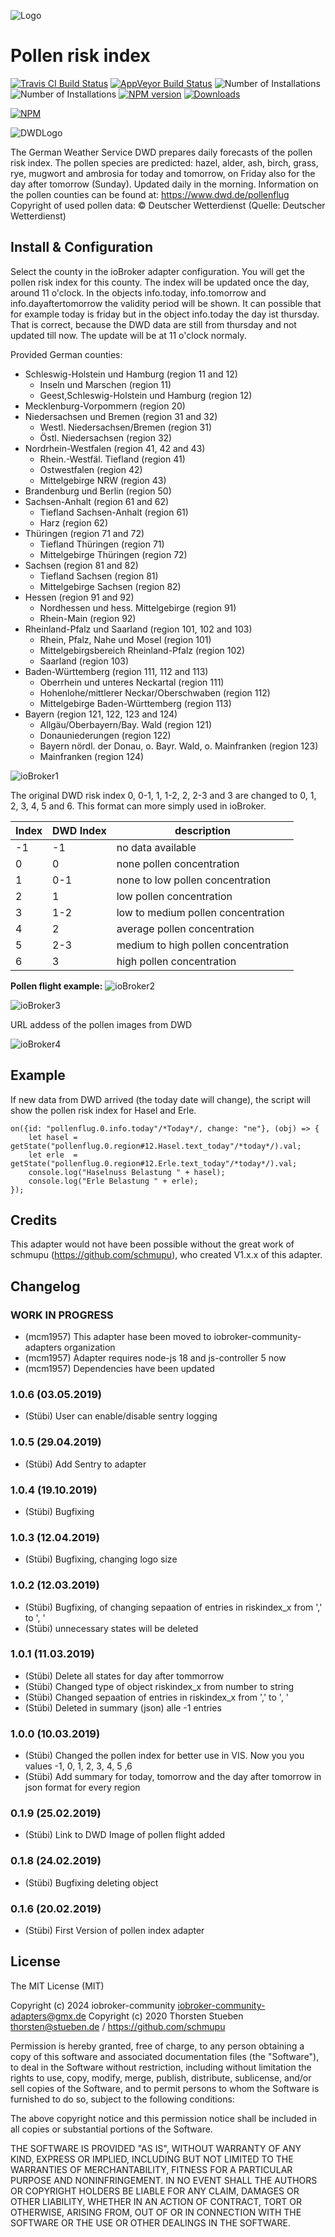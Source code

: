 ![Logo](admin/pollenflug.png)
# Pollen risk index

[![Travis CI Build Status](https://travis-ci.org/schmupu/ioBroker.pollenflug.svg?branch=master)](https://travis-ci.org/schmupu/ioBroker.pollenflug)
[![AppVeyor Build Status](https://ci.appveyor.com/api/projects/status/github/schmupu/ioBroker.pollenflug?branch=master&svg=true)](https://ci.appveyor.com/project/schmupu/ioBroker-pollenflug/)
![Number of Installations](http://iobroker.live/badges/pollenflug-installed.svg) ![Number of Installations](http://iobroker.live/badges/pollenflug-stable.svg) [![NPM version](http://img.shields.io/npm/v/iobroker.pollenflug.svg)](https://www.npmjs.com/package/iobroker.pollenflug)
[![Downloads](https://img.shields.io/npm/dm/iobroker.pollenflug.svg)](https://www.npmjs.com/package/iobroker.pollenflug)

[![NPM](https://nodei.co/npm/iobroker.pollenflug.png?downloads=true)](https://nodei.co/npm/iobroker.pollenflug/)


![DWDLogo](docs/dwdlogo.png)

The German Weather Service DWD prepares daily forecasts of the pollen risk index.
The pollen species are predicted: hazel, alder, ash, birch, grass, rye, mugwort and
ambrosia for today and tomorrow, on Friday also for the day after tomorrow (Sunday).
Updated daily in the morning.
Information on the pollen counties can be found at: https://www.dwd.de/pollenflug
Copyright of used pollen data: © Deutscher Wetterdienst (Quelle: Deutscher Wetterdienst)

## Install & Configuration
Select the county in the ioBroker adapter
configuration. You will get the pollen risk index for this county. The index will be updated 
once the day, around 11 o'clock.
In the objects info.today, info.tomorrow and info.dayaftertomorrow the validity period will be shown.
It can possible that for example today is friday but in the object info.today the day ist thursday. 
That is correct, because the DWD data are still from thursday and not updated till now. The update will be
at 11 o'clock normaly.  

Provided German counties:

* Schleswig-Holstein und Hamburg (region 11 and 12)
    * Inseln und Marschen (region 11)
    * Geest,Schleswig-Holstein und Hamburg (region 12)
* Mecklenburg-Vorpommern  (region 20)
* Niedersachsen und Bremen  (region 31 and 32)
    * Westl. Niedersachsen/Bremen (region 31)
    * Östl. Niedersachsen (region 32)
* Nordrhein-Westfalen (region 41, 42 and 43)
    * Rhein.-Westfäl. Tiefland (region 41)
    * Ostwestfalen (region 42)
    * Mittelgebirge NRW (region 43)
* Brandenburg und Berlin (region 50)
* Sachsen-Anhalt  (region 61 and 62)
    * Tiefland Sachsen-Anhalt (region 61)
    * Harz (region 62)
* Thüringen (region 71 and 72)
    * Tiefland Thüringen (region 71)
    * Mittelgebirge Thüringen (region 72)
* Sachsen  (region 81 and 82)
    * Tiefland Sachsen (region 81)
    * Mittelgebirge Sachsen (region 82)
* Hessen  (region 91 and 92)
    * Nordhessen und hess. Mittelgebirge (region 91)
    * Rhein-Main (region 92)
* Rheinland-Pfalz und Saarland  (region 101, 102 and 103)
    * Rhein, Pfalz, Nahe und Mosel (region 101)
    * Mittelgebirgsbereich Rheinland-Pfalz (region 102)
    * Saarland (region 103)
* Baden-Württemberg  (region 111, 112 and 113)
    * Oberrhein und unteres Neckartal (region 111)
    * Hohenlohe/mittlerer Neckar/Oberschwaben (region 112)
    * Mittelgebirge Baden-Württemberg (region 113)
* Bayern (region 121, 122, 123 and 124)
    * Allgäu/Oberbayern/Bay. Wald (region 121)
    * Donauniederungen (region 122)
    * Bayern nördl. der Donau, o. Bayr. Wald, o. Mainfranken (region 123)
    * Mainfranken (region 124)

![ioBroker1](docs/iobroker-pollenflug1.png)

The original DWD risk index 0, 0-1, 1, 1-2, 2, 2-3 and 3 are changed to 0, 1, 2, 3, 4, 5 and 6. 
This format can more simply used in ioBroker.  

| Index | DWD Index | description                      	  |
|-----	|---------- |------------------------------------ |
| -1   	| -1        | no data available                   |
| 0   	| 0         | none pollen concentration           | 
| 1 	| 0-1       | none to low pollen concentration    | 
| 2   	| 1         | low pollen concentration        	  | 
| 3 	| 1-2       | low to medium pollen concentration  | 
| 4   	| 2         | average pollen concentration        | 
| 5 	| 2-3       | medium to high pollen concentration | 
| 6   	| 3         | high pollen concentration           |

**Pollen flight example:**
![ioBroker2](docs/iobroker-pollenflug2.png)

![ioBroker3](docs/iobroker-pollenflug3.png)

URL addess of the pollen images from DWD

![ioBroker4](https://www.dwd.de/DWD/warnungen/medizin/pollen/pollen_1_0.png)

## Example
If new data from DWD arrived (the today date will change), the script will show the 
pollen risk index for Hasel and Erle. 

```
on({id: "pollenflug.0.info.today"/*Today*/, change: "ne"}, (obj) => {
    let hasel = getState("pollenflug.0.region#12.Hasel.text_today"/*today*/).val;
    let erle  = getState("pollenflug.0.region#12.Erle.text_today"/*today*/).val;
    console.log("Haselnuss Belastung " + hasel);
    console.log("Erle Belastung " + erle);
});
```

## Credits

This adapter would not have been possible without the great work of schmupu (https://github.com/schmupu), who created V1.x.x of this adapter.

## Changelog
<!--
	Placeholder for the next version (at the beginning of the line):
    ### **WORK IN PROGRESS**
-->
### **WORK IN PROGRESS**
* (mcm1957) This adapter hase been moved to iobroker-community-adapters organization
* (mcm1957) Adapter requires node-js 18 and js-controller 5 now
* (mcm1957) Dependencies have been updated

### 1.0.6 (03.05.2019)
* (Stübi) User can enable/disable sentry logging

### 1.0.5 (29.04.2019)
* (Stübi) Add Sentry to adapter

### 1.0.4 (19.10.2019)
* (Stübi) Bugfixing

### 1.0.3 (12.04.2019)
* (Stübi) Bugfixing, changing logo size

### 1.0.2 (12.03.2019)
* (Stübi) Bugfixing, of changing sepaation of entries in riskindex_x from ',' to ', '
* (Stübi) unnecessary states will be deleted

### 1.0.1 (11.03.2019)
* (Stübi) Delete all states for day after tommorrow 
* (Stübi) Changed type of object riskindex_x from number to string
* (Stübi) Changed sepaation of entries in riskindex_x from ',' to ', '
* (Stübi) Deleted in summary (json) alle -1 entries

### 1.0.0 (10.03.2019)
* (Stübi) Changed the pollen index for better use in VIS. Now you you values -1, 0, 1, 2, 3, 4, 5 ,6
* (Stübi) Add summary for today, tomorrow and the day after tomorrow in json format for every region

### 0.1.9 (25.02.2019)
* (Stübi) Link to DWD Image of pollen flight added

### 0.1.8 (24.02.2019)
* (Stübi) Bugfixing deleting object

### 0.1.6 (20.02.2019)
* (Stübi) First Version of pollen index adapter

## License
The MIT License (MIT)

Copyright (c) 2024 iobroker-community <iobroker-community-adapters@gmx.de>
Copyright (c) 2020 Thorsten Stueben <thorsten@stueben.de> / <https://github.com/schmupu>

Permission is hereby granted, free of charge, to any person obtaining a copy
of this software and associated documentation files (the "Software"), to deal
in the Software without restriction, including without limitation the rights
to use, copy, modify, merge, publish, distribute, sublicense, and/or sell
copies of the Software, and to permit persons to whom the Software is
furnished to do so, subject to the following conditions:

The above copyright notice and this permission notice shall be included in
all copies or substantial portions of the Software.

THE SOFTWARE IS PROVIDED "AS IS", WITHOUT WARRANTY OF ANY KIND, EXPRESS OR
IMPLIED, INCLUDING BUT NOT LIMITED TO THE WARRANTIES OF MERCHANTABILITY,
FITNESS FOR A PARTICULAR PURPOSE AND NONINFRINGEMENT. IN NO EVENT SHALL THE
AUTHORS OR COPYRIGHT HOLDERS BE LIABLE FOR ANY CLAIM, DAMAGES OR OTHER
LIABILITY, WHETHER IN AN ACTION OF CONTRACT, TORT OR OTHERWISE, ARISING FROM,
OUT OF OR IN CONNECTION WITH THE SOFTWARE OR THE USE OR OTHER DEALINGS IN
THE SOFTWARE.
